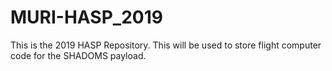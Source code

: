 # MURI-HASP_2019
This is the 2019 HASP Repository. This will be used to store flight computer code for the SHADOMS payload.
